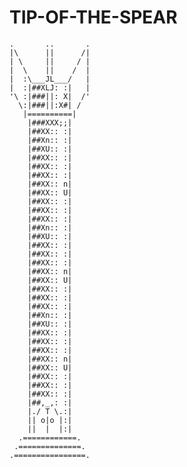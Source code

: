 # TIP-OF-THE-SPEAR
    .       ..       .
    |\      ||      /|
    | \     ||     / |
    |  \    ||    /  |
    |  :\___JL___/   |
    |  :|##XLJ: :|   |
    '\ :|###||: X|  /'
      \:|###||:X#| /
       |==========|
        |###XXX;;|
        |##XX:: :|
        |##Xn:: :|
        |##XU:: :|
        |##XX:: :|
        |##XX:: :|
        |##XX:: :|
        |##XX:: n|
        |##XX:: U|
        |##XX:: :|
        |##XX:: :|
        |##XX:: :|
        |##Xn:: :|
        |##XU:: :|
        |##XX:: :|
        |##XX:: :|
        |##XX:: :|
        |##XX:: n|
        |##XX:: U|
        |##XX:: :|
        |##XX:: :|
        |##XX:: :|
        |##Xn:: :|
        |##XU:: :|
        |##XX:: :|
        |##XX:: :|
        |##XX:: :|
        |##XX:: n|
        |##XX:: U|
        |##XX:: :|
        |##XX:: :|
        |##XX:: :|
        |##,_,: :|
        |./ T \.:|
        || o|o |:|
        ||  |  |:|
      .============.
     .==============.
    .================.
